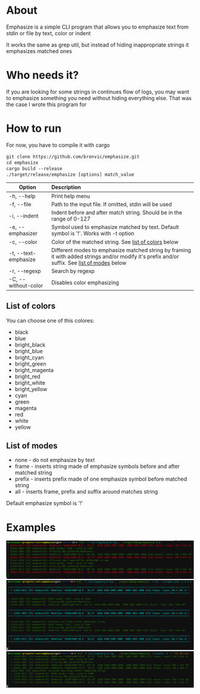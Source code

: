 #  About

Emphasize is a simple CLI program that allows you to emphasize text from stdin or file by text, color or indent

It works the same as grep util, but instead of hiding inappropriate strings it emphasizes matched ones

# Who needs it?
If you are looking for some strings in continues flow of logs, you may want to emphasize something you need without
hiding everything else. That was the case I wrote this program for

# How to run
For now, you have to compile it with cargo
```
git clone https://github.com/bronvic/emphasize.git
cd emphasize
cargo build --release
./target/release/emphasize [options] match_value
```

| Option        | Description   |
| ------------- |:-------------|
| -h, --help | Print help menu |
| -f, --file | Path to the input file. If omitted, stdin will be used |
| -i, --indent | Indent before and after match string. Should be in the range of 0-127 |
| -e, --emphasizer | Symbol used to emphasize matched by text. Default symbol is '!'. Works with -t option |
| -c, --color | Color of the matched string. See [list of colors](https://github.com/bronvic/emphasize/blob/master/README.md#list-of-colors) below |
| -t, --text-emphasize | Different modes to emphasize matched string by framing it with added strings and/or modify it's prefix and/or suffix. See [list of modes](https://github.com/bronvic/emphasize/blob/master/README.md#list-of-modes) below |
| -r, --regexp | Search by regexp |
| -C, --without-color | Disables color emphasizing |

## List of colors
You can choose one of this colores: 
* black
* blue
* bright_black
* bright_blue
* bright_cyan
* bright_green
* bright_magenta
* bright_red
* bright_white
* bright_yellow
* cyan
* green
* magenta
* red
* white
* yellow

## List of modes
* none - do not emphasize by text
* frame - inserts string made of emphasize symbols before and after matched string
* prefix - inserts prefix made of one emphasize symbol before matched string
* all - inserts frame, prefix and suffix around matches string

Default emphasize symbol is '!'


# Examples
![tail -f /var/log/Xorg.0.log | ./target/debug/emphasize 2.4](https://github.com/bronvic/emphasize/blob/master/content/emph_default.png?raw=true)
![tail -f /var/log/Xorg.0.log | ./target/debug/emphasize -t all -c bright_cyan -i 1 2.4](https://github.com/bronvic/emphasize/blob/master/content/emph_color_mode.png?raw=true)
![tail -f /var/log/Xorg.0.log | ./target/debug/emphasize -t prefix -C -r "([L-N])\w+"](https://github.com/bronvic/emphasize/blob/master/content/emph_regexp.png?raw=true)
